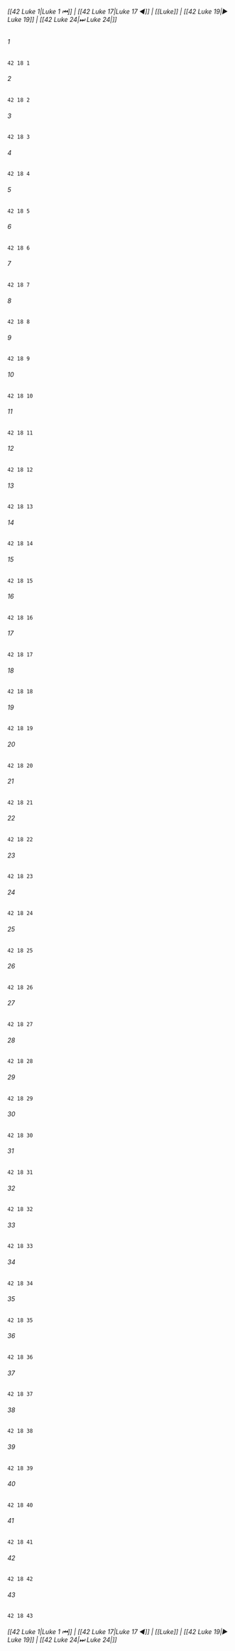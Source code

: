
###### [[42 Luke 1|Luke 1 ⏮]] | [[42 Luke 17|Luke 17 ◀]] | [[Luke]] | [[42 Luke 19|▶ Luke 19]] | [[42 Luke 24|⏭ Luke 24|]]

###### 1
``` verse
42 18 1 
```
###### 2
``` verse
42 18 2 
```
###### 3
``` verse
42 18 3 
```
###### 4
``` verse
42 18 4 
```
###### 5
``` verse
42 18 5 
```
###### 6
``` verse
42 18 6 
```
###### 7
``` verse
42 18 7 
```
###### 8
``` verse
42 18 8 
```
###### 9
``` verse
42 18 9 
```
###### 10
``` verse
42 18 10 
```
###### 11
``` verse
42 18 11 
```
###### 12
``` verse
42 18 12 
```
###### 13
``` verse
42 18 13 
```
###### 14
``` verse
42 18 14 
```
###### 15
``` verse
42 18 15 
```
###### 16
``` verse
42 18 16 
```
###### 17
``` verse
42 18 17 
```
###### 18
``` verse
42 18 18 
```
###### 19
``` verse
42 18 19 
```
###### 20
``` verse
42 18 20 
```
###### 21
``` verse
42 18 21 
```
###### 22
``` verse
42 18 22 
```
###### 23
``` verse
42 18 23 
```
###### 24
``` verse
42 18 24 
```
###### 25
``` verse
42 18 25 
```
###### 26
``` verse
42 18 26 
```
###### 27
``` verse
42 18 27 
```
###### 28
``` verse
42 18 28 
```
###### 29
``` verse
42 18 29 
```
###### 30
``` verse
42 18 30 
```
###### 31
``` verse
42 18 31 
```
###### 32
``` verse
42 18 32 
```
###### 33
``` verse
42 18 33 
```
###### 34
``` verse
42 18 34 
```
###### 35
``` verse
42 18 35 
```
###### 36
``` verse
42 18 36 
```
###### 37
``` verse
42 18 37 
```
###### 38
``` verse
42 18 38 
```
###### 39
``` verse
42 18 39 
```
###### 40
``` verse
42 18 40 
```
###### 41
``` verse
42 18 41 
```
###### 42
``` verse
42 18 42 
```
###### 43
``` verse
42 18 43 
```

###### [[42 Luke 1|Luke 1 ⏮]] | [[42 Luke 17|Luke 17 ◀]] | [[Luke]] | [[42 Luke 19|▶ Luke 19]] | [[42 Luke 24|⏭ Luke 24|]]

